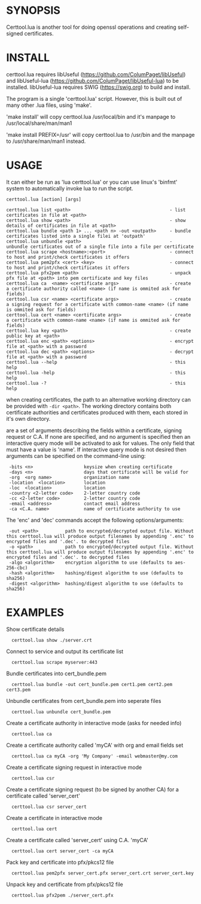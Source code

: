 SYNOPSIS
========

Certtool.lua is another tool for doing openssl operations and creating self-signed certificates. 


INSTALL
=======

certtool.lua  requires libUseful (https://github.com/ColumPaget/libUseful) and libUseful-lua (https://github.com/ColumPaget/libUseful-lua) to be installed. libUseful-lua requires SWIG (https://swig.org) to build and install.

The program is a single 'certtool.lua' script. However, this is built out of many other .lua files, using 'make'. 

'make install' will copy certtool.lua /usr/local/bin and it's manpage to /usr/local/share/man/man1

'make install PREFIX=/usr' will copy certtool.lua to /usr/bin and the manpage to /usr/share/man/man1 instead. 


USAGE
=====

It can either be run as 'lua certtool.lua' or you can use linux's 'binfmt' system to automatically invoke lua to run the script.

```
certtool.lua [action] [args]

certtool.lua list <path>                                     - list certificates in file at <path>
certtool.lua show <path>                                     - show details of certificates in file at <path>
certtool.lua bundle <path 1> ... <path n> -out <outpath>     - bundle certificates listed into a single filei at 'outpath'
certtool.lua unbundle <path>                                 - unbundle certificates out of a single file into a file per certificate
certtool.lua scrape <hostname>:<port>                        - connect to host and print/check certificates it offers
certtool.lua pem2pfx <cert> <key>                            - connect to host and print/check certificates it offers
certtool.lua pfx2pem <path>                                  - unpack pfx file at <path> into pem certificate and key files
certtool.lua ca  <name> <certificate args>                   - create a certificate authority called <name> (if name is ommited ask for fields)
certtool.lua csr <name> <certificate args>                   - create a signing request for a certificate with common-name <name> (if name is ommited ask for fields)
certtool.lua cert <name> <certificate args>                  - create a certificate with common-name <name> (if name is ommited ask for fields)
certtool.lua key <path>                                      - create public key at <path>
certtool.lua enc <path> <options>                            - encrypt file at <path> with a password
certtool.lua dec <path> <options>                            - decrypt file at <path> with a password
certtool.lua --help                                          - this help
certtool.lua -help                                           - this help
certtool.lua -?                                              - this help
```


when creating certificates, the path to an alternative working directory can be provided with `-dir <path>`. The working directory contains both certificate authorities and certificates produced with them, each stored in it's own directory.


<certificate args> are a set of arguments describing the fields within a certificate, signing request or C.A. If none are specified, and no <name> argument is specified then an interactive query mode will be activated to ask for values. The only field that must have a value is 'name'. If interactive query mode is not desired then arguments can be specified on the command-line using:

```
 -bits <n>                   keysize when creating certificate
 -days <n>                   days that certificate will be valid for
 -org  <org name>            organization name
 -location  <location>       location
 -loc  <location>            location
 -country <2-letter code>    2-letter country code
 -cc <2-letter code>         2-letter country code
 -email <address>            contact email address
 -ca <C.A. name>             name of certificate authority to use
```


The 'enc' and 'dec' commands accept the following options/arguments:

```
 -out <path>          path to encrypted/decrypted output file. Without this certtool.lua will produce output filenames by appending '.enc' to encrypted files and '.dec'. to decrypted files
 -o <path>            path to encrypted/decrypted output file. Without this certtool.lua will produce output filenames by appending '.enc' to encrypted files and '.dec'. to decrypted files
 -algo <algorithm>    encryption algorithm to use (defaults to aes-256-cbc)
 -hash <algorithm>    hashing/digest algorithm to use (defaults to sha256)
 -digest <algorithm>  hashing/digest algorithm to use (defaults to sha256)
```


EXAMPLES
========


Show certificate details
```
  certtool.lua show ./server.crt
```
Connect to service and output its certificate list
```
  certtool.lua scrape myserver:443
```
Bundle certificates into cert_bundle.pem
```
  certtool.lua bundle -out cert_bundle.pem cert1.pem cert2.pem cert3.pem
```
Unbundle certificates from cert_bundle.pem into seperate files
```
  certtool.lua unbundle cert_bundle.pem
```
Create a certificate authority in interactive mode (asks for needed info)
```
  certtool.lua ca
```
Create a certificate authority called 'myCA' with org and email fields set
```
  certtool.lua ca myCA -org 'My Company' -email webmaster@my.com
```
Create a certificate signing request in interactive mode
```
  certtool.lua csr
```
Create a certificate signing request (to be signed by another CA) for a certificate called 'server_cert'
```
  certtool.lua csr server_cert
```
Create a certificate in interactive mode
```
  certtool.lua cert
```
Create a certificate called 'server_cert' using C.A. 'myCA'
```
  certtool.lua cert server_cert -ca myCA
```
Pack key and certificate into pfx/pkcs12 file
```
  certtool.lua pem2pfx server_cert.pfx server_cert.crt server_cert.key
```
Unpack key and certificate from pfx/pkcs12 file
```
  certtool.lua pfx2pem ./server_cert.pfx
```
